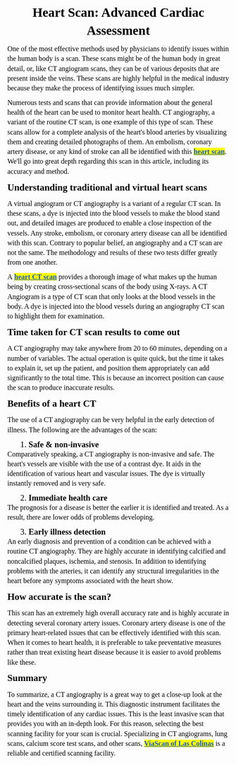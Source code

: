 <p>
    <meta charset="utf-8">
    <meta charset="utf-8">
</p>
<p style="line-height:1.3900000000000001;margin-bottom:8pt;margin-top:0pt;text-align:center;" dir="ltr"><span style="background-color:transparent;color:#000000;font-family:Aptos;font-size:22pt;"><span style="font-style:normal;font-variant:normal;text-decoration:none;vertical-align:baseline;white-space:pre-wrap;"><strong>Heart Scan: Advanced Cardiac Assessment</strong></span></span></p>
<p style="line-height:1.3900000000000001;margin-bottom:8pt;margin-top:0pt;" dir="ltr"><span style="background-color:transparent;color:#000000;font-family:Aptos;font-size:12pt;"><span style="font-style:normal;font-variant:normal;font-weight:400;text-decoration:none;vertical-align:baseline;white-space:pre-wrap;">One of the most effective methods used by physicians to identify issues within the human body is a scan. These scans might be of the human body in great detail, or, like CT angiogram scans, they can be of various deposits that are present inside the veins. These scans are highly helpful in the medical industry because they make the process of identifying issues much simpler.</span></span></p>
<p style="line-height:1.3900000000000001;margin-bottom:8pt;margin-top:0pt;" dir="ltr"><span style="background-color:transparent;color:#000000;font-family:Aptos;font-size:12pt;"><span style="font-style:normal;font-variant:normal;font-weight:400;text-decoration:none;vertical-align:baseline;white-space:pre-wrap;">Numerous tests and scans that can provide information about the general health of the heart can be used to monitor heart health. CT angiography, a variant of the routine CT scan, is one example of this type of scan. These scans allow for a complete analysis of the heart's blood arteries by visualizing them and creating detailed photographs of them. An embolism, coronary artery disease, or any kind of stroke can all be identified with this&nbsp;</span></span><a style="text-decoration:none;" target="_blank" rel="noopener noreferrer" href="https://123bodyscan.com/scans/heart-scan/"><span style="background-color:#ffff00;color:#1155cc;font-family:Aptos;font-size:12pt;"><span style="-webkit-text-decoration-skip:none;font-style:normal;font-variant:normal;text-decoration-skip-ink:none;vertical-align:baseline;white-space:pre-wrap;"><strong><u>heart scan</u></strong></span></span></a><span style="background-color:transparent;color:#000000;font-family:Aptos;font-size:12pt;"><span style="font-style:normal;font-variant:normal;font-weight:400;text-decoration:none;vertical-align:baseline;white-space:pre-wrap;">. We'll go into great depth regarding this scan in this article, including its accuracy and method.</span></span></p>
<p style="line-height:1.3900000000000001;margin-bottom:8pt;margin-top:0pt;" dir="ltr"><span style="background-color:transparent;color:#000000;font-family:Aptos;font-size:16pt;"><span style="font-style:normal;font-variant:normal;text-decoration:none;vertical-align:baseline;white-space:pre-wrap;"><strong>Understanding traditional and virtual heart scans</strong></span></span></p>
<p style="line-height:1.3900000000000001;margin-bottom:8pt;margin-top:0pt;" dir="ltr"><span style="background-color:transparent;color:#000000;font-family:Aptos;font-size:12pt;"><span style="font-style:normal;font-variant:normal;font-weight:400;text-decoration:none;vertical-align:baseline;white-space:pre-wrap;">A virtual angiogram or CT angiography is a variant of a regular CT scan. In these scans, a dye is injected into the blood vessels to make the blood stand out, and detailed images are produced to enable a close inspection of the vessels. Any stroke, embolism, or coronary artery disease can all be identified with this scan. Contrary to popular belief, an angiography and a CT scan are not the same. The methodology and results of these two tests differ greatly from one another.</span></span></p>
<p style="line-height:1.3900000000000001;margin-bottom:8pt;margin-top:0pt;" dir="ltr"><span style="background-color:transparent;color:#000000;font-family:Aptos;font-size:12pt;"><span style="font-style:normal;font-variant:normal;font-weight:400;text-decoration:none;vertical-align:baseline;white-space:pre-wrap;">A&nbsp;</span></span><a style="text-decoration:none;" target="_blank" rel="noopener noreferrer" href="https://123bodyscan.com/blog/how-does-a-ct-scan-show-heart-blockage/"><span style="background-color:#ffff00;color:#1155cc;font-family:Aptos;font-size:12pt;"><span style="-webkit-text-decoration-skip:none;font-style:normal;font-variant:normal;text-decoration-skip-ink:none;vertical-align:baseline;white-space:pre-wrap;"><strong><u>heart CT scan</u></strong></span></span></a><span style="background-color:transparent;color:#000000;font-family:Aptos;font-size:12pt;"><span style="font-style:normal;font-variant:normal;font-weight:400;text-decoration:none;vertical-align:baseline;white-space:pre-wrap;"> provides a thorough image of what makes up the human being by creating cross-sectional scans of the body using X-rays. A CT Angiogram is a type of CT scan that only looks at the blood vessels in the body. A dye is injected into the blood vessels during an angiography CT scan to highlight them for examination.</span></span></p>
<p style="line-height:1.3900000000000001;margin-bottom:8pt;margin-top:0pt;" dir="ltr"><span style="background-color:transparent;color:#000000;font-family:Aptos;font-size:16pt;"><span style="font-style:normal;font-variant:normal;text-decoration:none;vertical-align:baseline;white-space:pre-wrap;"><strong>Time taken for CT scan results to come out</strong></span></span></p>
<p style="line-height:1.3900000000000001;margin-bottom:8pt;margin-top:0pt;" dir="ltr"><span style="background-color:transparent;color:#000000;font-family:Aptos;font-size:12pt;"><span style="font-style:normal;font-variant:normal;font-weight:400;text-decoration:none;vertical-align:baseline;white-space:pre-wrap;">A CT angiography may take anywhere from 20 to 60 minutes, depending on a number of variables. The actual operation is quite quick, but the time it takes to explain it, set up the patient, and position them appropriately can add significantly to the total time. This is because an incorrect position can cause the scan to produce inaccurate results.</span></span></p>
<p style="line-height:1.3900000000000001;margin-bottom:8pt;margin-top:0pt;" dir="ltr"><span style="background-color:transparent;color:#000000;font-family:Aptos;font-size:16pt;"><span style="font-style:normal;font-variant:normal;text-decoration:none;vertical-align:baseline;white-space:pre-wrap;"><strong>Benefits of a heart CT</strong></span></span></p>
<p style="line-height:1.3900000000000001;margin-bottom:8pt;margin-top:0pt;" dir="ltr"><span style="background-color:transparent;color:#000000;font-family:Aptos;font-size:12pt;"><span style="font-style:normal;font-variant:normal;font-weight:400;text-decoration:none;vertical-align:baseline;white-space:pre-wrap;">The use of a CT angiography can be very helpful in the early detection of illness. The following are the advantages of the scan:</span></span></p>
<ol style="margin-bottom:0;margin-top:0;padding-inline-start:48px;">
    <li style="background-color:transparent;color:#000000;font-family:Aptos;font-size:13.999999999999998pt;font-style:normal;font-variant:normal;list-style-type:decimal;text-decoration:none;vertical-align:baseline;white-space:pre;" dir="ltr" aria-level="1"><span style="background-color:transparent;color:#000000;font-family:Aptos;font-size:13.999999999999998pt;"><span style="font-style:normal;font-variant:normal;text-decoration:none;vertical-align:baseline;white-space:pre-wrap;"><strong>Safe &amp; non-invasive</strong></span></span></li>
</ol>
<p style="line-height:1.3900000000000001;margin-bottom:8pt;margin-top:0pt;" dir="ltr"><span style="background-color:transparent;color:#000000;font-family:Aptos;font-size:12pt;"><span style="font-style:normal;font-variant:normal;font-weight:400;text-decoration:none;vertical-align:baseline;white-space:pre-wrap;">Comparatively speaking, a CT angiography is non-invasive and safe. The heart's vessels are visible with the use of a contrast dye. It aids in the identification of various heart and vascular issues. The dye is virtually instantly removed and is very safe.</span></span></p>
<ol style="margin-bottom:0;margin-top:0;padding-inline-start:48px;" start="2">
    <li style="background-color:transparent;color:#000000;font-family:Aptos;font-size:13.999999999999998pt;font-style:normal;font-variant:normal;list-style-type:decimal;text-decoration:none;vertical-align:baseline;white-space:pre;" dir="ltr" aria-level="1"><span style="background-color:transparent;color:#000000;font-family:Aptos;font-size:13.999999999999998pt;"><span style="font-style:normal;font-variant:normal;text-decoration:none;vertical-align:baseline;white-space:pre-wrap;"><strong>Immediate health care&nbsp;</strong></span></span></li>
</ol>
<p style="line-height:1.3900000000000001;margin-bottom:8pt;margin-top:0pt;" dir="ltr"><span style="background-color:transparent;color:#000000;font-family:Aptos;font-size:12pt;"><span style="font-style:normal;font-variant:normal;font-weight:400;text-decoration:none;vertical-align:baseline;white-space:pre-wrap;">The prognosis for a disease is better the earlier it is identified and treated. As a result, there are lower odds of problems developing.</span></span></p>
<ol style="margin-bottom:0;margin-top:0;padding-inline-start:48px;" start="3">
    <li style="background-color:transparent;color:#000000;font-family:Aptos;font-size:13.999999999999998pt;font-style:normal;font-variant:normal;list-style-type:decimal;text-decoration:none;vertical-align:baseline;white-space:pre;" dir="ltr" aria-level="1"><span style="background-color:transparent;color:#000000;font-family:Aptos;font-size:13.999999999999998pt;"><span style="font-style:normal;font-variant:normal;text-decoration:none;vertical-align:baseline;white-space:pre-wrap;"><strong>Early illness detection</strong></span></span></li>
</ol>
<p style="line-height:1.3900000000000001;margin-bottom:8pt;margin-top:0pt;" dir="ltr"><span style="background-color:transparent;color:#000000;font-family:Aptos;font-size:12pt;"><span style="font-style:normal;font-variant:normal;font-weight:400;text-decoration:none;vertical-align:baseline;white-space:pre-wrap;">An early diagnosis and prevention of a condition can be achieved with a routine CT angiography. They are highly accurate in identifying calcified and noncalcified plaques, ischemia, and stenosis. In addition to identifying problems with the arteries, it can identify any structural irregularities in the heart before any symptoms associated with the heart show.&nbsp;</span></span></p>
<p style="line-height:1.3900000000000001;margin-bottom:8pt;margin-top:0pt;" dir="ltr"><span style="background-color:transparent;color:#000000;font-family:Aptos;font-size:16pt;"><span style="font-style:normal;font-variant:normal;text-decoration:none;vertical-align:baseline;white-space:pre-wrap;"><strong>How accurate is the scan?</strong></span></span></p>
<p style="line-height:1.3900000000000001;margin-bottom:8pt;margin-top:0pt;" dir="ltr"><span style="background-color:transparent;color:#000000;font-family:Aptos;font-size:12pt;"><span style="font-style:normal;font-variant:normal;font-weight:400;text-decoration:none;vertical-align:baseline;white-space:pre-wrap;">This scan has an extremely high overall accuracy rate and is highly accurate in detecting several coronary artery issues. Coronary artery disease is one of the primary heart-related issues that can be effectively identified with this scan. When it comes to heart health, it is preferable to take preventative measures rather than treat existing heart disease because it is easier to avoid problems like these.</span></span></p>
<p style="line-height:1.3900000000000001;margin-bottom:8pt;margin-top:0pt;" dir="ltr"><span style="background-color:transparent;color:#000000;font-family:Aptos;font-size:16pt;"><span style="font-style:normal;font-variant:normal;text-decoration:none;vertical-align:baseline;white-space:pre-wrap;"><strong>Summary</strong></span></span></p>
<p style="line-height:1.3900000000000001;margin-bottom:8pt;margin-top:0pt;" dir="ltr"><span style="background-color:transparent;color:#000000;font-family:Aptos;font-size:12pt;"><span style="font-style:normal;font-variant:normal;font-weight:400;text-decoration:none;vertical-align:baseline;white-space:pre-wrap;">To summarize, a CT angiography is a great way to get a close-up look at the heart and the veins surrounding it. This diagnostic instrument facilitates the timely identification of any cardiac issues. This is the least invasive scan that provides you with an in-depth look. For this reason, selecting the best scanning facility for your scan is crucial. Specializing in CT angiograms, lung scans, calcium score test scans, and other scans,&nbsp;</span></span><a style="text-decoration:none;" target="_blank" rel="noopener noreferrer" href="https://123bodyscan.com/"><span style="background-color:#ffff00;color:#1155cc;font-family:Aptos;font-size:12pt;"><span style="-webkit-text-decoration-skip:none;font-style:normal;font-variant:normal;text-decoration-skip-ink:none;vertical-align:baseline;white-space:pre-wrap;"><strong><u>ViaScan of Las Colinas</u></strong></span></span></a><span style="background-color:transparent;color:#000000;font-family:Aptos;font-size:12pt;"><span style="font-style:normal;font-variant:normal;font-weight:400;text-decoration:none;vertical-align:baseline;white-space:pre-wrap;"> is a reliable and certified scanning facility.</span></span></p>
